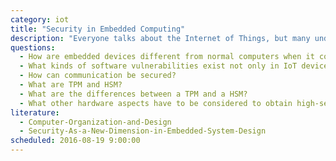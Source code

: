 ```yaml
---
category: iot
title: "Security in Embedded Computing"
description: "Everyone talks about the Internet of Things, but many underestimate the security implications. This talk discusses the problems and techniques to securely run software on embedded devices."
questions:
  - How are embedded devices different from normal computers when it comes to security concerns?
  - What kinds of software vulnerabilities exist not only in IoT devices but embedded systems in general?
  - How can communication be secured?
  - What are TPM and HSM?
  - What are the differences between a TPM and a HSM?
  - What other hardware aspects have to be considered to obtain high-security?
literature:
  - Computer-Organization-and-Design
  - Security-As-a-New-Dimension-in-Embedded-System-Design
scheduled: 2016-08-19 9:00:00
---
```

